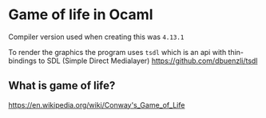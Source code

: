 # Game of life in Ocaml

Compiler version used when creating this was ```4.13.1```

To render the graphics the program uses ```tsdl``` which is an api with thin-bindings to SDL (Simple Direct Medialayer) https://github.com/dbuenzli/tsdl

## What is game of life?

https://en.wikipedia.org/wiki/Conway's_Game_of_Life
